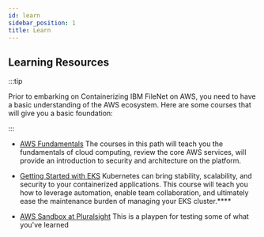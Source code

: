 ```yaml
---
id: learn
sidebar_position: 1
title: Learn
---
```


## Learning Resources

:::tip

Prior to embarking on Containerizing IBM FileNet on AWS, you need to have a basic understanding of the AWS ecosystem. Here are some courses that will give you a basic foundation:

:::

- [AWS Fundamentals](https://www.pluralsight.com/paths/aws-certified-cloud-practitioner-clf-c01)
The courses in this path will teach you the fundamentals of cloud computing, review the core AWS services, will provide an introduction to security and architecture on the platform.

- [Getting Started with EKS](https://www.pluralsight.com/courses/eks-getting-started)
Kubernetes can bring stability, scalability, and security to your containerized applications. This course will teach you how to leverage automation, enable team collaboration, and ultimately ease the maintenance burden of managing your EKS cluster.****

- [AWS Sandbox at Pluralsight](https://www.pluralsight.com/labs/aws/aws-sandbox)
This is a playpen for testing some of what you've learned
